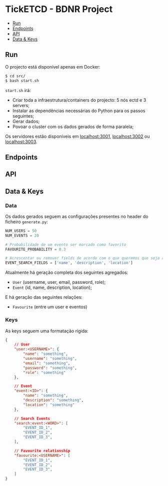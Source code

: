 # TickETCD - BDNR Project

- [Run](#run)
- [Endpoints](#endpoints)
- [API](#api)
- [Data & Keys](#data--keys)

## Run

O projecto está disponível apenas em Docker:

```bash
$ cd src/
$ bash start.sh
```

`start.sh` irá:

- Criar toda a infraestrutura/containers do projecto: 5 nós ectd e 3 servers;
- Instalar as dependências necessárias do Python para os passos seguintes;
- Gerar dados;
- Povoar o cluster com os dados gerados de forma paralela;

Os servidores estão disponíveis em [localhost:3001](http://localhost:3001), [localhost:3002](http://localhost:3002) ou [localhost:3003](http://localhost:3003).

## Endpoints



## API



## Data & Keys

### Data

Os dados gerados seguem as configurações presentes no header do ficheiro `generate.py`:

```py
NUM_USERS = 50
NUM_EVENTS = 20

# Probabilidade de um evento ser marcado como favorito
FAVOURITE_PROBABILITY = 0.3

# Acrescentar ou remover fields de acordo com o que queremos que seja alvo de pesquisa nos eventos
EVENT_SEARCH_FIELDS = ['name', 'description', 'location']
```

Atualmente há geração completa dos seguintes agregados:

- `User` (username, user, email, password, role);
- `Event` (id, name, description, location);

E há geração das seguintes relações:

- `Favourite` (entre um user e eventos)

### Keys

As keys seguem uma formatação rígida:

```json
{
    // User
    "user:<USERNAME>": { 
        "name": "something", 
        "username": "something", 
        "email": "something", 
        "password": "something", 
        "role": "something"
    },

    // Event
    "event:<ID>": {
        "name": "something", 
        "description": "something", 
        "location": "something"
    },

    // Search Events
    "search:event:<WORD>": [
        "EVENT_ID_1",
        "EVENT_ID_2",
        "EVENT_ID_3",
    ],

    // Favourite relationship
    "favourite:<USERNAME>": [
        "EVENT_ID_1",
        "EVENT_ID_2",
        "EVENT_ID_3",
    ]
}
```